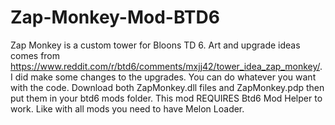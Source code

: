 # Zap-Monkey-Mod-BTD6
Zap Monkey is a custom tower for Bloons TD 6. 
Art and upgrade ideas comes from https://www.reddit.com/r/btd6/comments/mxjj42/tower_idea_zap_monkey/. I did make some changes to the upgrades.
You can do whatever you want with the code.
Download both ZapMonkey.dll files and ZapMonkey.pdp then put them in your btd6 mods folder. This mod REQUIRES Btd6 Mod Helper to work. Like with all mods you need to have Melon Loader.
